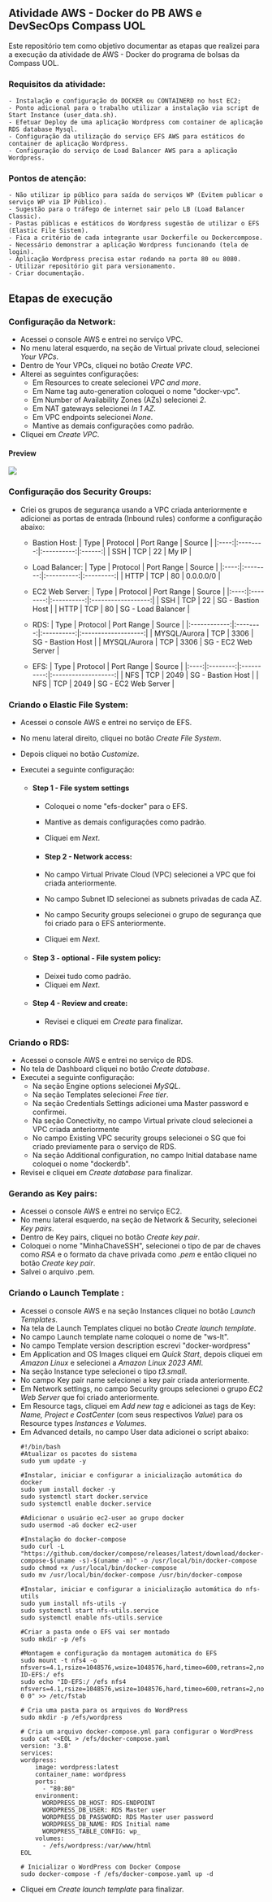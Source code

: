 ## Atividade AWS - Docker  do PB AWS e DevSecOps Compass UOL
Este repositório tem como objetivo documentar as etapas que realizei para a  execução da atividade de AWS - Docker do programa de bolsas da Compass UOL.

### Requisitos da atividade:
    - Instalação e configuração do DOCKER ou CONTAINERD no host EC2;
    - Ponto adicional para o trabalho utilizar a instalação via script de Start Instance (user_data.sh).
    - Efetuar Deploy de uma aplicação Wordpress com container de aplicação RDS database Mysql.
    - Configuração da utilização do serviço EFS AWS para estáticos do container de aplicação Wordpress.
    - Configuração do serviço de Load Balancer AWS para a aplicação Wordpress.

### Pontos de atenção:
    - Não utilizar ip público para saída do serviços WP (Evitem publicar o serviço WP via IP Público).
    - Sugestão para o tráfego de internet sair pelo LB (Load Balancer Classic).
    - Pastas públicas e estáticos do Wordpress sugestão de utilizar o EFS (Elastic File Sistem).
    - Fica a critério de cada integrante usar Dockerfile ou Dockercompose.
    - Necessário demonstrar a aplicação Wordpress funcionando (tela de login).
    - Aplicação Wordpress precisa estar rodando na porta 80 ou 8080.
    - Utilizar repositório git para versionamento.
    - Criar documentação.

## Etapas de execução

### Configuração da Network:
- Acessei o console AWS e entrei no serviço VPC.
- No menu lateral esquerdo, na seção de Virtual private cloud, selecionei *Your VPCs*.
- Dentro de Your VPCs, cliquei no botão *Create VPC*.
- Alterei as seguintes configurações:
    - Em Resources to create selecionei *VPC and more*.
    - Em Name tag auto-generation coloquei o nome "docker-vpc".
    - Em Number of Availability Zones (AZs) selecionei *2*.
    - Em NAT gateways selecionei *In 1 AZ*.
    - Em VPC endpoints selecionei *None*.
    - Mantive as demais configurações como padrão.
- Cliquei em *Create VPC*.
#### Preview
<img src=mapa-vpc.PNG>

### Configuração dos Security Groups:
- Criei os grupos de segurança usando a VPC criada anteriormente e adicionei as portas de entrada (Inbound rules) conforme a configuração abaixo:

    - Bastion Host:
        | Type | Protocol | Port Range | Source |
        |:----:|:--------:|:----------:|:------:|
        | SSH  | TCP      | 22         | My IP  |
    
    - Load Balancer:
        | Type | Protocol | Port Range |   Source  |
        |:----:|:--------:|:----------:|:---------:|
        | HTTP | TCP      | 80         | 0.0.0.0/0 |

    - EC2 Web Server:
        | Type | Protocol | Port Range |       Source       |
        |:----:|:--------:|:----------:|:------------------:|
        |  SSH |    TCP   |     22     |  SG - Bastion Host |
        | HTTP |    TCP   |     80     | SG - Load Balancer |

    - RDS:
        |     Type     | Protocol | Port Range |        Source       |
        |:------------:|:--------:|:----------:|:-------------------:|
        | MYSQL/Aurora |    TCP   |    3306    | SG - Bastion Host   |
        | MYSQL/Aurora |    TCP   |    3306    | SG - EC2 Web Server |

    - EFS:
        | Type | Protocol | Port Range |        Source       |
        |:----:|:--------:|:----------:|:-------------------:|
        | NFS  | TCP      | 2049       | SG - Bastion Host   |
        | NFS  | TCP      | 2049       | SG - EC2 Web Server |

### Criando o Elastic File System:
- Acessei o console AWS e entrei no serviço de EFS.
- No menu lateral direito, cliquei no botão *Create File System*.
- Depois cliquei no botão *Customize*.
- Executei a seguinte configuração: 

    - #### Step 1 - File system settings
        - Coloquei o nome "efs-docker" para o EFS.
        - Mantive as demais configurações como padrão.
        - Cliquei em *Next*.

        - #### Step 2 - Network access:
        - No campo Virtual Private Cloud (VPC) selecionei a VPC que foi criada anteriormente.
        - No campo Subnet ID selecionei as subnets privadas de cada AZ.
        - No campo Security groups selecionei o grupo de segurança que foi criado para o EFS anteriormente.
        - Cliquei em *Next*.

    - #### Step 3 - optional - File system policy:
        - Deixei tudo como padrão.
        - Cliquei em *Next*.
        
    - #### Step 4 - Review and create:
        - Revisei e cliquei em *Create* para finalizar.

### Criando o RDS:
- Acessei o console AWS e entrei no serviço de RDS.
- No tela de Dashboard cliquei no botão *Create database*.
- Executei a seguinte configuração:
    - Na seção Engine options selecionei *MySQL*.
    - Na seção Templates selecionei *Free tier*.
    - Na seção Credentials Settings adicionei uma Master password e confirmei.
    - Na seção Conectivity, no campo Virtual private cloud selecionei a VPC criada anteriormente
    - No campo Existing VPC security groups selecionei o SG que foi criado previamente para o serviço de RDS.
    - Na seção Additional configuration, no campo Initial database name coloquei o nome "dockerdb".
- Revisei e cliquei em *Create database* para finalizar.

### Gerando as Key pairs:
- Acessei o console AWS e entrei no serviço EC2.
- No menu lateral esquerdo, na seção de Network & Security, selecionei *Key pairs*.
- Dentro de Key pairs, cliquei no botão *Create key pair*.
- Coloquei o nome "MinhaChaveSSH", selecionei o tipo de par de chaves como *RSA* e o formato da chave privada como *.pem* e então cliquei no botão *Create key pair*.
- Salvei o arquivo .pem.

### Criando o Launch Template :
- Acessei o console AWS e na seção Instances cliquei no botão *Launch Templates*.
- Na tela de Launch Templates cliquei no botão *Create launch template*.
- No campo Launch template name coloquei o nome de "ws-lt".
- No campo Template version description escrevi "docker-wordpress"
- Em Application and OS Images cliquei em *Quick Start*, depois cliquei em *Amazon Linux* e selecionei a *Amazon Linux 2023 AMI*.
- Na seção Instance type selecionei o tipo *t3.small*.
- No campo Key pair name selecionei a key pair criada anteriormente.
- Em Network settings, no campo Security groups selecionei o grupo *EC2 Web Server* que foi criado anteriormente.
- Em Resource tags, cliquei em *Add new tag* e adicionei as tags de Key: *Name, Project e CostCenter* (com seus respectivos *Value*) para os Resource types *Instances e Volumes*.
- Em Advanced details, no campo User data adicionei o script abaixo:
    ```
    #!/bin/bash
    #Atualizar os pacotes do sistema
    sudo yum update -y

    #Instalar, iniciar e configurar a inicialização automática do docker
    sudo yum install docker -y 
    sudo systemctl start docker.service
    sudo systemctl enable docker.service
    
    #Adicionar o usuário ec2-user ao grupo docker
    sudo usermod -aG docker ec2-user

    #Instalação do docker-compose
    sudo curl -L "https://github.com/docker/compose/releases/latest/download/docker-compose-$(uname -s)-$(uname -m)" -o /usr/local/bin/docker-compose
    sudo chmod +x /usr/local/bin/docker-compose
    sudo mv /usr/local/bin/docker-compose /usr/bin/docker-compose

    #Instalar, iniciar e configurar a inicialização automática do nfs-utils
    sudo yum install nfs-utils -y
    sudo systemctl start nfs-utils.service
    sudo systemctl enable nfs-utils.service

    #Criar a pasta onde o EFS vai ser montado
    sudo mkdir -p /efs

    #Montagem e configuração da montagem automática do EFS
    sudo mount -t nfs4 -o nfsvers=4.1,rsize=1048576,wsize=1048576,hard,timeo=600,retrans=2,noresvport ID-EFS:/ efs
    sudo echo "ID-EFS:/ /efs nfs4 nfsvers=4.1,rsize=1048576,wsize=1048576,hard,timeo=600,retrans=2,noresvport,_netdev 0 0" >> /etc/fstab

    # Cria uma pasta para os arquivos do WordPress
    sudo mkdir -p /efs/wordpress

    # Cria um arquivo docker-compose.yml para configurar o WordPress
    sudo cat <<EOL > /efs/docker-compose.yaml
    version: '3.8'
    services:
    wordpress:
        image: wordpress:latest
        container_name: wordpress
        ports:
          - "80:80"
        environment:
          WORDPRESS_DB_HOST: RDS-ENDPOINT
          WORDPRESS_DB_USER: RDS Master user
          WORDPRESS_DB_PASSWORD: RDS Master user password
          WORDPRESS_DB_NAME: RDS Initial name
          WORDPRESS_TABLE_CONFIG: wp_
        volumes:
          - /efs/wordpress:/var/www/html
    EOL

    # Inicializar o WordPress com Docker Compose
    sudo docker-compose -f /efs/docker-compose.yaml up -d
    ```
- Cliquei em *Create launch template* para finalizar.